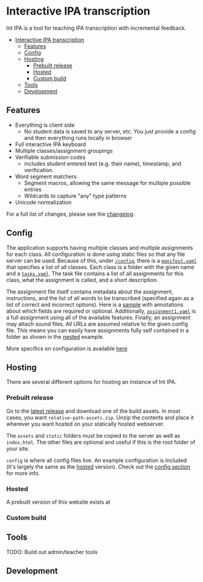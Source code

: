 # Interactive IPA transcription

Int IPA is a tool for teaching IPA transcription with incremental feedback.

- [Interactive IPA transcription](#interactive-ipa-transcription)
  - [Features](#features)
  - [Config](#config)
  - [Hosting](#hosting)
    - [Prebuilt release](#prebuilt-release)
    - [Hosted](#hosted)
    - [Custom build](#custom-build)
  - [Tools](#tools)
  - [Development](#development)

## Features

* Everything is client side
  * No student data is saved to any server, etc. You just provide a config and then everything runs
    locally in browser
* Full interactive IPA keyboard
* Multiple classes/assignment groupings
* Verifiable submission codes
  * includes student entered text (e.g. their name), timestamp, and verification.
* Word segment matchers
  * Segment macros, allowing the same message for multiple possible entries
  * Wildcards to capture "any" type patterns
* Unicode normalization

For a full list of changes, please see the [changelog](CHANGELOG.md).

## Config

The application supports having multiple classes and multiple assignments for each class. All configuration
is done using static files so that any file server can be used. Because of this, under [`/config`](public/config/), there
is a [`manifest.yaml`](public/config/manifest.yaml) that specifies a list of all classes. Each class is a folder with the given name
and a [`tasks.yaml`](public/config/ex-lign101/tasks.yaml). The task file contains a list of all assignments
for this class, what the assignment is called, and a short description.

The assignment file itself contains metadata about the assignment, instructions, and the list
of all words to be transcribed (specified again as a list of correct and incorrect options). Here is
a [sample](public/config/ex-lign101/format.sample.yaml) with annotations about which fields are required
or optional. Additionally, [`assignment1.yaml`](public/config/ex-lign101/assignment1.yaml) is a full
assignment using all of the available features. Finally, an assignment may attach sound files. All URLs
are assumed relative to the given config file. This means you can easily have assignments fully self
contained in a folder as shown in the [nested](public/config/nested/) example.

More specifics on configuration is available [here](public/config/README.md)

## Hosting

There are several different options for hosting an instance of Int IPA.

### Prebuilt release

Go to the [latest release](https://github.com/R167/int-ipa/releases/tag/latest) and download one of
the build assets. In most cases, you want `relative-path-assets.zip`. Unzip the contents and place
it wherever you want hosted on your statically hosted webserver.

The `assets` and `static` folders must be copied to the server as well as `index.html`. The other
files are optional and useful if this is the root folder of your site.

`config` is where all config files live. An example configuration is included (it's largely the same
as the [hosted](#hosted) version). Check out the [config section](#config) for more info.

### Hosted

A prebuilt version of this website exists at

### Custom build

## Tools

TODO: Build out admin/teacher tools

## Development
